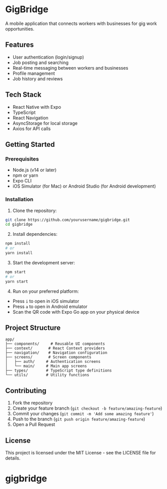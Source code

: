 # GigBridge

A mobile application that connects workers with businesses for gig work opportunities.

## Features

- User authentication (login/signup)
- Job posting and searching
- Real-time messaging between workers and businesses
- Profile management
- Job history and reviews

## Tech Stack

- React Native with Expo
- TypeScript
- React Navigation
- AsyncStorage for local storage
- Axios for API calls

## Getting Started

### Prerequisites

- Node.js (v14 or later)
- npm or yarn
- Expo CLI
- iOS Simulator (for Mac) or Android Studio (for Android development)

### Installation

1. Clone the repository:
```bash
git clone https://github.com/yourusername/gigbridge.git
cd gigbridge
```

2. Install dependencies:
```bash
npm install
# or
yarn install
```

3. Start the development server:
```bash
npm start
# or
yarn start
```

4. Run on your preferred platform:
- Press `i` to open in iOS simulator
- Press `a` to open in Android emulator
- Scan the QR code with Expo Go app on your physical device

## Project Structure

```
app/
├── components/     # Reusable UI components
├── context/       # React Context providers
├── navigation/    # Navigation configuration
├── screens/       # Screen components
│   ├── auth/     # Authentication screens
│   └── main/     # Main app screens
├── types/        # TypeScript type definitions
└── utils/        # Utility functions
```

## Contributing

1. Fork the repository
2. Create your feature branch (`git checkout -b feature/amazing-feature`)
3. Commit your changes (`git commit -m 'Add some amazing feature'`)
4. Push to the branch (`git push origin feature/amazing-feature`)
5. Open a Pull Request

## License

This project is licensed under the MIT License - see the LICENSE file for details.
# gigbridge
